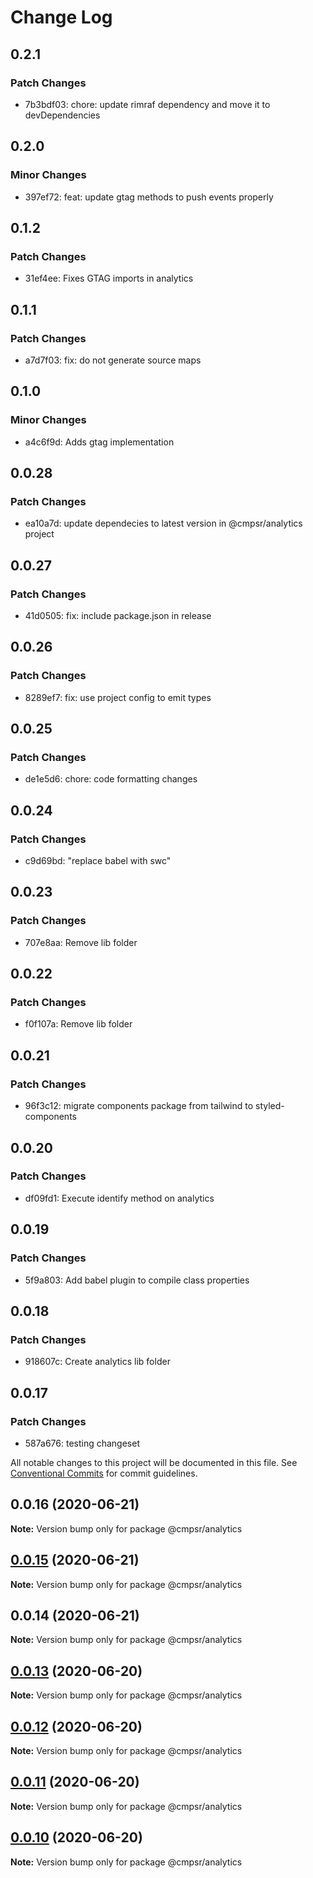 # Change Log

## 0.2.1

### Patch Changes

- 7b3bdf03: chore: update rimraf dependency and move it to devDependencies

## 0.2.0

### Minor Changes

- 397ef72: feat: update gtag methods to push events properly

## 0.1.2

### Patch Changes

- 31ef4ee: Fixes GTAG imports in analytics

## 0.1.1

### Patch Changes

- a7d7f03: fix: do not generate source maps

## 0.1.0

### Minor Changes

- a4c6f9d: Adds gtag implementation

## 0.0.28

### Patch Changes

- ea10a7d: update dependecies to latest version in @cmpsr/analytics project

## 0.0.27

### Patch Changes

- 41d0505: fix: include package.json in release

## 0.0.26

### Patch Changes

- 8289ef7: fix: use project config to emit types

## 0.0.25

### Patch Changes

- de1e5d6: chore: code formatting changes

## 0.0.24

### Patch Changes

- c9d69bd: "replace babel with swc"

## 0.0.23

### Patch Changes

- 707e8aa: Remove lib folder

## 0.0.22

### Patch Changes

- f0f107a: Remove lib folder

## 0.0.21

### Patch Changes

- 96f3c12: migrate components package from tailwind to styled-components

## 0.0.20

### Patch Changes

- df09fd1: Execute identify method on analytics

## 0.0.19

### Patch Changes

- 5f9a803: Add babel plugin to compile class properties

## 0.0.18

### Patch Changes

- 918607c: Create analytics lib folder

## 0.0.17

### Patch Changes

- 587a676: testing changeset

All notable changes to this project will be documented in this file.
See [Conventional Commits](https://conventionalcommits.org) for commit guidelines.

## 0.0.16 (2020-06-21)

**Note:** Version bump only for package @cmpsr/analytics

## [0.0.15](https://github.com/cmpsr/composer/compare/v0.0.14...v0.0.15) (2020-06-21)

**Note:** Version bump only for package @cmpsr/analytics

## 0.0.14 (2020-06-21)

**Note:** Version bump only for package @cmpsr/analytics

## [0.0.13](https://github.com/cmpsr/composer/compare/v0.0.15...v0.0.13) (2020-06-20)

**Note:** Version bump only for package @cmpsr/analytics

## [0.0.12](https://github.com/cmpsr/composer/compare/v0.0.15...v0.0.12) (2020-06-20)

**Note:** Version bump only for package @cmpsr/analytics

## [0.0.11](https://github.com/cmpsr/composer/compare/v0.0.15...v0.0.11) (2020-06-20)

**Note:** Version bump only for package @cmpsr/analytics

## [0.0.10](https://github.com/cmpsr/composer/compare/v0.0.15...v0.0.10) (2020-06-20)

**Note:** Version bump only for package @cmpsr/analytics
